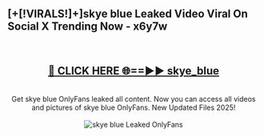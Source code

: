 <h2>[+[!VIRALS!]+]skye blue Leaked Video Viral On Social X Trending Now - x6y7w</h2>
<br>
<div align="center">
<h2><a href="https://libra.edu.pl?skye_blue" rel="nofollow">🔴 CLICK HERE 🌐==►► skye_blue</a></h2>
<br>
Get skye blue OnlyFans leaked all content. Now you can access all videos and pictures of skye blue OnlyFans. New Updated Files 2025!
<br>
<br>
<a href="https://libra.edu.pl?skye_blue" rel="nofollow" data-target="animated-image.originalLink"><img src="https://i.ibb.co.com/WyWwxjT/player-gif2.gif" alt="skye blue Leaked OnlyFans" style="max-width: 100%; display: inline-block;" data-target="animated-image.originalImage"></a>
</div>
<br>
